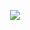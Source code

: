 <p align="center">
  <img src="https://readme-typing-svg.herokuapp.com/?lines=Hi,%20I'm%20jokimi&font=Fira%20Code&center=true&width=440&height=45&color=ffb366&vCenter=true&size=22">
</p>
